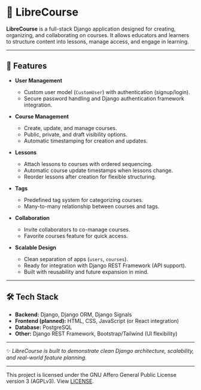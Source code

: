 # 📘 LibreCourse

**LibreCourse** is a full-stack Django application designed for creating, organizing, and collaborating on courses.
It allows educators and learners to structure content into lessons, manage access, and engage in learning.

---

## 🚀 Features

* **User Management**

  * Custom user model (`CustomUser`) with authentication (signup/login).
  * Secure password handling and Django authentication framework integration.

* **Course Management**

  * Create, update, and manage courses.
  * Public, private, and draft visibility options.
  * Automatic timestamping for creation and updates.

* **Lessons**

  * Attach lessons to courses with ordered sequencing.
  * Automatic course update timestamps when lessons change.
  * Reorder lessons after creation for flexible structuring.

* **Tags**

  * Predefined tag system for categorizing courses.
  * Many-to-many relationship between courses and tags.

* **Collaboration**

  * Invite collaborators to co-manage courses.
  * Favorite courses feature for quick access.

* **Scalable Design**

  * Clean separation of apps (`users`, `courses`).
  * Ready for integration with Django REST Framework (API support).
  * Built with reusability and future expansion in mind.

---

## 🛠️ Tech Stack

* **Backend:** Django, Django ORM, Django Signals
* **Frontend (planned):** HTML, CSS, JavaScript (or React integration)
* **Database:** PostgreSQL
* **Other:** Django REST Framework, Bootstrap/Tailwind (UI flexibility)

---

✨ *LibreCourse is built to demonstrate clean Django architecture, scalability, and real-world feature planning.*

---

 This project is licensed under the GNU Affero General Public License version 3 (AGPLv3). View [LICENSE](LICENSE).
